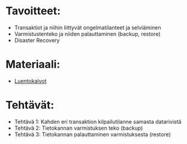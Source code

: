 # Tavoitteet:

- Transaktiot ja niihin liittyvät ongelmatilanteet ja selviäminen
- Varmistustenteko ja niiden palauttaminen (backup, restore)
- Disaster Recovery 


# Materiaali: 

- [ Luentokalvot ]()

# Tehtävät: 

- Tehtävä 1: Kahden eri transaktion kilpailutilanne samasta datarivistä
- Tehtävä 2: Tietokannan varmistuksen teko (backup)
- Tehtävä 3: Tietokannan palauttaminen varmistuksesta (restore)


